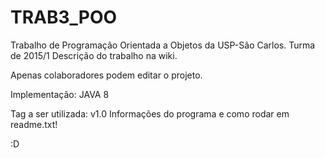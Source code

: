 # TRAB3_POO



Trabalho de Programação Orientada a Objetos da USP-São Carlos. Turma de 2015/1
Descrição do trabalho na wiki.



Apenas colaboradores podem editar o projeto.

Implementação: JAVA 8 

Tag a ser utilizada: v1.0
Informações do programa e como rodar em readme.txt!

:D